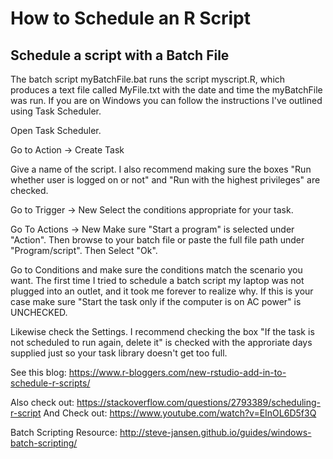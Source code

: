 # How to Schedule an R Script


## Schedule a script with a Batch File
The batch script myBatchFile.bat runs the script myscript.R, which produces a text file called MyFile.txt with the date and time the myBatchFile was run. If you are on Windows you can follow the instructions I've outlined using Task Scheduler.



Open Task Scheduler.

Go to Action -> Create Task

Give a name of the script. I also recommend making sure the boxes "Run whether user is logged on or not" and "Run with the highest privileges" are checked.

Go to Trigger -> New
Select the conditions appropriate for your task.

Go To Actions -> New
Make sure "Start a program" is selected under "Action".  Then browse to your batch file or paste the full file path under "Program/script". Then Select "Ok".

Go to Conditions and make sure the conditions match the scenario you want. The first time I tried to schedule a batch script my laptop was not plugged into an outlet, and it took me forever to realize why. If this is your case make sure "Start the task only if the computer is on AC power" is UNCHECKED.

Likewise check the Settings. I recommend checking the box "If the task is not scheduled to run again, delete it" is checked with the approriate days supplied just so your task library doesn't get too full. 



See this blog:
https://www.r-bloggers.com/new-rstudio-add-in-to-schedule-r-scripts/


Also check out: https://stackoverflow.com/questions/2793389/scheduling-r-script
And Check out: https://www.youtube.com/watch?v=EInOL6D5f3Q

Batch Scripting Resource: http://steve-jansen.github.io/guides/windows-batch-scripting/